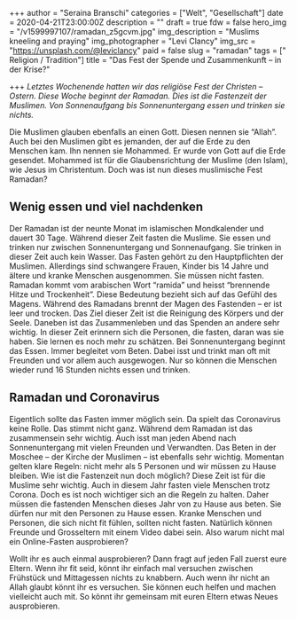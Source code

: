 +++
author = "Seraina Branschi"
categories = ["Welt", "Gesellschaft"]
date = 2020-04-21T23:00:00Z
description = ""
draft = true
fdw = false
hero_img = "/v1599997107/ramadan_z5gcvm.jpg"
img_description = "Muslims kneeling and praying"
img_photographer = "Levi Clancy"
img_src = "https://unsplash.com/@leviclancy"
paid = false
slug = "ramadan"
tags = [" Religion / Tradition"]
title = "Das Fest der Spende und Zusammenkunft – in der Krise?"

+++
_Letztes Wochenende hatten wir das religiöse Fest der Christen – Ostern. Diese Woche beginnt der Ramadan. Dies ist die Fastenzeit der Muslimen. Von Sonnenaufgang bis Sonnenuntergang essen und trinken sie nichts._

Die Muslimen glauben ebenfalls an einen Gott. Diesen nennen sie “Allah”. Auch bei den Muslimen gibt es jemanden, der auf die Erde zu den Menschen kam. Ihn nennen sie Mohammed. Er wurde von Gott auf die Erde gesendet. Mohammed ist für die Glaubensrichtung der Muslime (den Islam), wie Jesus im Christentum. Doch was ist nun dieses muslimische Fest Ramadan?

## Wenig essen und viel nachdenken

  
Der Ramadan ist der neunte Monat im islamischen Mondkalender und dauert 30 Tage. Während dieser Zeit fasten die Muslime. Sie essen und trinken nur zwischen Sonnenuntergang und Sonnenaufgang. Sie trinken in dieser Zeit auch kein Wasser. Das Fasten gehört zu den Hauptpflichten der Muslimen. Allerdings sind schwangere Frauen, Kinder bis 14 Jahre und ältere und kranke Menschen ausgenommen. Sie müssen nicht fasten. Ramadan kommt vom arabischen Wort “ramida” und heisst “brennende Hitze und Trockenheit”. Diese Bedeutung bezieht sich auf das Gefühl des Magens. Während des Ramadans brennt der Magen des Fastenden – er ist leer und trocken. Das Ziel dieser Zeit ist die Reinigung des Körpers und der Seele. Daneben ist das Zusammenleben und das Spenden an andere sehr wichtig. In dieser Zeit erinnern sich die Personen, die fasten, daran was sie haben. Sie lernen es noch mehr zu schätzen. Bei Sonnenuntergang beginnt das Essen. Immer begleitet vom Beten. Dabei isst und trinkt man oft mit Freunden und vor allem auch ausgewogen. Nur so können die Menschen wieder rund 16 Stunden nichts essen und trinken.

## Ramadan und Coronavirus

Eigentlich sollte das Fasten immer möglich sein. Da spielt das Coronavirus keine Rolle. Das stimmt nicht ganz. Während dem Ramadan ist das zusammensein sehr wichtig. Auch isst man jeden Abend nach Sonnenuntergang mit vielen Freunden und Verwandten. Das Beten in der Moschee – der Kirche der Muslimen – ist ebenfalls sehr wichtig. Momentan gelten klare Regeln: nicht mehr als 5 Personen und wir müssen zu Hause bleiben. Wie ist die Fastenzeit nun doch möglich? Diese Zeit ist für die Muslime sehr wichtig. Auch in diesem Jahr fasten viele Menschen trotz Corona. Doch es ist noch wichtiger sich an die Regeln zu halten. Daher müssen die fastenden Menschen dieses Jahr von zu Hause aus beten. Sie dürfen nur mit den Personen zu Hause essen. Kranke Menschen und Personen, die sich nicht fit fühlen, sollten nicht fasten. Natürlich können Freunde und Grosseltern mit einem Video dabei sein. Also warum nicht mal ein Online-Fasten ausprobieren?

Wollt ihr es auch einmal ausprobieren? Dann fragt auf jeden Fall zuerst eure Eltern. Wenn ihr fit seid, könnt ihr einfach mal versuchen zwischen Frühstück und Mittagessen nichts zu knabbern. Auch wenn ihr nicht an Allah glaubt könnt ihr es versuchen. Sie können euch helfen und machen vielleicht auch mit. So könnt ihr gemeinsam mit euren Eltern etwas Neues ausprobieren.